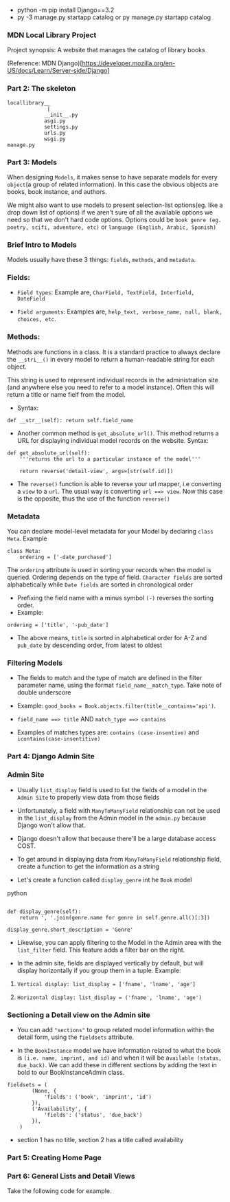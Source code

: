 

- python -m pip install Django==3.2
- py -3 manage.py startapp catalog or py manage.py startapp catalog

### MDN Local Library Project
Project synopsis: A website that manages the catalog of library books

(Reference: MDN Django)[https://developer.mozilla.org/en-US/docs/Learn/Server-side/Django]

### Part 2: The skeleton
```
locallibrary__ 
             |
            __init__.py
            asgi.py
            settings.py
            urls.py
            wsgi.py
manage.py

```

### Part 3: Models
When designing `Models`, it makes sense to have separate models for every `object`(a group of related information). In this case the obvious objects are books, book instance, and authors.

We might also want to use models to present selection-list options(eg. like a drop down list of options) if we aren't sure of all the available options we need so that we don't hard code options. Options could be `book genre (eg. poetry, scifi, adventure, etc)` or `language (English, Arabic, Spanish)`

### Brief Intro to Models
Models usually have these 3 things: `fields`, `methods`, and `metadata`. 

### Fields:
- `Field types`: Example are, `CharField, TextField, Interfield, DateField`

- `Field arguments`: Examples are, `help_text, verbose_name, null, blank, choices, etc`.

### Methods:
Methods are functions in a class. It is a standard practice to always declare the `__stri__()` in every model to return a human-readable string for each object. 

This string is used to represent individual records in the administration site (and anywhere else you need to refer to a model instance). Often this will return a title or 
name fielf from the model. 
- Syntax:

``
def __str__(self):
    return self.field_name
``

- Another common method is `get_absolute_url()`. This method returns a URL for displaying individual model records on the website. 
Syntax:

```
def get_absolute_url(self):
    '''returns the url to a particular instance of the model'''

    return reverse('detail-view', args=[str(self.id)])

```

- The `reverse()` function is able to reverse your url mapper, i.e converting a `view` to a `url`. The usual way is converting `url ==> view`. Now this case is the opposite, thus the use of the function `reverse()`



### Metadata
You can declare model-level metadata for your Model by declaring `class Meta`. Example
```
class Meta:
    ordering = ['-date_purchased']
```
The `ordering` attribute is used in sorting your records when the model is queried. Ordering depends on the type of field. `Character fields` are sorted alphabetically while `Date fields` are sorted in chronological order

- Prefixing the field name with a minus symbol `(-)` reverses the sorting order.
- Example:

```
ordering = ['title', '-pub_date']

```
- The above means, `title` is sorted in alphabetical order for A-Z and `pub_date` by descending order, from latest to oldest

### Filtering Models
- The fields to match and the type of match are defined in the filter parameter name, using the format `field_name__match_type`. Take note of double underscore

- Example: `good_books = Book.objects.filter(title__contains='api')`.

- `field_name ==> title` AND `match_type ==> contains`

- Examples of matches types are: `contains (case-insentive)` and `icontains(case-insentitive)`
### Part 4: Django Admin Site
### Admin Site

- Usually `list_display` field is used to list the fields of a model in the `Admin Site` to properly view data from those fields

- Unfortunately, a field with `ManyToManyField` relationship can not be used in the `list_display` from the Admin model in the `admin.py` because Django won't allow that. 

- Django doesn't allow that because there'll be a large database access COST. 

- To get around in displaying data from `ManyToManyField` relationship field, create a function to get the information as a string

- Let's create a function called `display_genre` int he `Book` model

python 
```

def display_genre(self):
    return ', '.join(genre.name for genre in self.genre.all()[:3])

display_genre.short_description = 'Genre'

```

- Likewise, you can apply filtering to the Model in the Admin area with the `list_filter` field. This feature adds a filter bar on the right. 

- In the admin site, fields are displayed vertically by default, but will display horizontally if you group them in a tuple. Example:
1. `Vertical display: list_display = ['fname', 'lname', 'age']`

2. `Horizontal display: list_display = ('fname', 'lname', 'age')`

### Sectioning a Detail view on the Admin site

- You can add `"sections"` to group related model information within the detail form, using the `fieldsets` attribute.

- In the `BookInstance` model we have information related to what the book is `(i.e. name, imprint, and id)` and when it will be a`vailable (status, due_back)`. We can add these in different sections by adding the text in bold to our BookInstanceAdmin class. 

```
fieldsets = (
        (None, {
            'fields': ('book', 'imprint', 'id')
        }),
        ('Availability', {
            'fields': ('status', 'due_back')
        }),
    )
```
- section 1 has no title, section 2 has a title called availability



### Part 5: Creating Home Page



### Part 6: General Lists and Detail Views


Take the following code for example. 

```

```